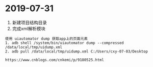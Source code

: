 #  2019-07-31
1. 新建项目结构目录
2. 完成xml解析模块
```页面元素获取
使用 uiautomator dump 获取app上的页面元素
1. adb shell /system/bin/uiautomator dump --compressed /data/local/tmp/uidump.xml
2. adb pull /data/local/tmp/uidump.xml C:/Users/cxy-07-03/Desktop 
```
```XPATH定位
https://www.cnblogs.com/cnkemi/p/9180525.html
```